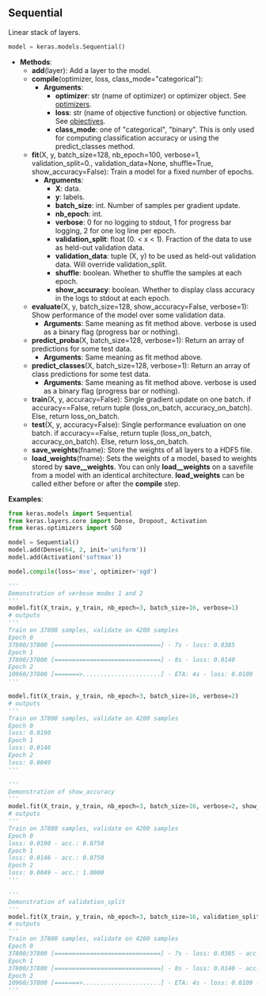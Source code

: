 ## Sequential

Linear stack of layers.

```python
model = keras.models.Sequential()
```
- __Methods__:
    - __add__(layer): Add a layer to the model.
    - __compile__(optimizer, loss, class_mode="categorical"): 
        - __Arguments__: 
            - __optimizer__: str (name of optimizer) or optimizer object. See [optimizers](optimizers.md).
            - __loss__: str (name of objective function) or objective function. See [objectives](objectives.md).
            - __class_mode__: one of "categorical", "binary". This is only used for computing classification accuracy or using the predict_classes method. 
    - __fit__(X, y, batch_size=128, nb_epoch=100, verbose=1, validation_split=0., validation_data=None, shuffle=True, show_accuracy=False): Train a model for a fixed number of epochs.
        - __Arguments__: 
            - __X__: data.
            - __y__: labels.
            - __batch_size__: int. Number of samples per gradient update.
            - __nb_epoch__: int. 
            - __verbose__: 0 for no logging to stdout, 1 for progress bar logging, 2 for one log line per epoch.
            - __validation_split__: float (0. < x < 1). Fraction of the data to use as held-out validation data.
            - __validation_data__: tuple (X, y) to be used as held-out validation data. Will override validation_split.
            - __shuffle__: boolean. Whether to shuffle the samples at each epoch.
            - __show_accuracy__: boolean. Whether to display class accuracy in the logs to stdout at each epoch.
    - __evaluate__(X, y, batch_size=128, show_accuracy=False, verbose=1): Show performance of the model over some validation data.
        - __Arguments__: Same meaning as fit method above. verbose is used as a binary flag (progress bar or nothing).
    - __predict_proba__(X, batch_size=128, verbose=1): Return an array of predictions for some test data.
        - __Arguments__: Same meaning as fit method above.
    - __predict_classes__(X, batch_size=128, verbose=1): Return an array of class predictions for some test data.
        - __Arguments__: Same meaning as fit method above. verbose is used as a binary flag (progress bar or nothing).
    - __train__(X, y, accuracy=False): Single gradient update on one batch. if accuracy==False, return tuple (loss_on_batch, accuracy_on_batch). Else, return loss_on_batch.
    - __test__(X, y, accuracy=False): Single performance evaluation on one batch. if accuracy==False, return tuple (loss_on_batch, accuracy_on_batch). Else, return loss_on_batch.
    - __save_weights__(fname): Store the weights of all layers to a HDF5 file. 
    - __load_weights__(fname): Sets the weights of a model, based to weights stored by __save__weights__. You can only __load__weights__ on a savefile from a model with an identical architecture. __load_weights__ can be called either before or after the __compile__ step.

__Examples__:

```python
from keras.models import Sequential
from keras.layers.core import Dense, Dropout, Activation
from keras.optimizers import SGD

model = Sequential()
model.add(Dense(64, 2, init='uniform'))
model.add(Activation('softmax'))

model.compile(loss='mse', optimizer='sgd')

'''
Demonstration of verbose modes 1 and 2
'''
model.fit(X_train, y_train, nb_epoch=3, batch_size=16, verbose=1)
# outputs
'''
Train on 37800 samples, validate on 4200 samples
Epoch 0
37800/37800 [==============================] - 7s - loss: 0.0385
Epoch 1
37800/37800 [==============================] - 8s - loss: 0.0140
Epoch 2
10960/37800 [=======>......................] - ETA: 4s - loss: 0.0109
'''

model.fit(X_train, y_train, nb_epoch=3, batch_size=16, verbose=2)
# outputs
'''
Train on 37800 samples, validate on 4200 samples
Epoch 0
loss: 0.0190
Epoch 1
loss: 0.0146
Epoch 2
loss: 0.0049
'''

'''
Demonstration of show_accuracy
'''
model.fit(X_train, y_train, nb_epoch=3, batch_size=16, verbose=2, show_accuracy=True)
# outputs
'''
Train on 37800 samples, validate on 4200 samples
Epoch 0
loss: 0.0190 - acc.: 0.8750
Epoch 1
loss: 0.0146 - acc.: 0.8750
Epoch 2
loss: 0.0049 - acc.: 1.0000
'''

'''
Demonstration of validation_split
'''
model.fit(X_train, y_train, nb_epoch=3, batch_size=16, validation_split=0.1, show_accuracy=True, verbose=1)
# outputs
'''
Train on 37800 samples, validate on 4200 samples
Epoch 0
37800/37800 [==============================] - 7s - loss: 0.0385 - acc.: 0.7258 - val. loss: 0.0160 - val. acc.: 0.9136
Epoch 1
37800/37800 [==============================] - 8s - loss: 0.0140 - acc.: 0.9265 - val. loss: 0.0109 - val. acc.: 0.9383
Epoch 2
10960/37800 [=======>......................] - ETA: 4s - loss: 0.0109 - acc.: 0.9420
'''
```